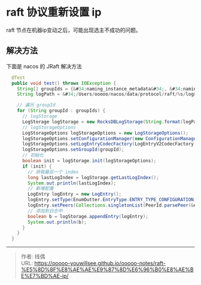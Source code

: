 # raft 协议重新设置 ip


raft 节点在机器ip变动之后，可能出现选主不成功的问题。

## 解决方法

下面是 nacos 的 JRaft 解决方法 

```java
  @Test
  public void test() throws IOException {
    String[] groupIds = {&#34;naming_instance_metadata&#34;, &#34;naming_persistent_service_v2&#34;, &#34;naming_service_metadata&#34;};
    String logPath = &#34;/Users/ooooo/nacos/data/protocol/raft/%s/log&#34;;

    // 遍历 groupId
    for (String groupId : groupIds) {
      // logStorage
      LogStorage logStorage = new RocksDBLogStorage(String.format(logPath, groupId), new RaftOptions());
      // logStorageOptions
      LogStorageOptions logStorageOptions = new LogStorageOptions();
      logStorageOptions.setConfigurationManager(new ConfigurationManager());
      logStorageOptions.setLogEntryCodecFactory(LogEntryV2CodecFactory.getInstance());
      logStorageOptions.setGroupId(groupId);
      // 初始化
      boolean init = logStorage.init(logStorageOptions);
      if (init) {
        // 获取最后一个 index
        long lastLogIndex = logStorage.getLastLogIndex();
        System.out.println(lastLogIndex);
        // 新增配置
        LogEntry logEntry = new LogEntry();
        logEntry.setType(EnumOutter.EntryType.ENTRY_TYPE_CONFIGURATION);
        logEntry.setPeers(Collections.singletonList(PeerId.parsePeer(&#34;127.0.0.1:7848&#34;)));
        // 添加到日志中
        boolean b = logStorage.appendEntry(logEntry);
        System.out.println(b);
      }
    }
  }
```

---

> 作者: 线偶  
> URL: https://ooooo-youwillsee.github.io/ooooo-notes/raft-%E5%8D%8F%E8%AE%AE%E9%87%8D%E6%96%B0%E8%AE%BE%E7%BD%AE-ip/  

